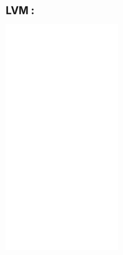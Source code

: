 
# **LVM :**  

![1.Tìm hiểu LVM](./docs/1.Tim_Hieu_LVM.md)    
![2.Logical Volume](../docs/2.Logical_Volume.md)   
![3.Cài đặt Logical Volume](../docs/3.Cai_dat_Logical_Volume.md)   
![4.Cài đặt ubuntu server với manual LVM](../docs/4.Cai_dat_Ubuntu_Server_LVM.md)
